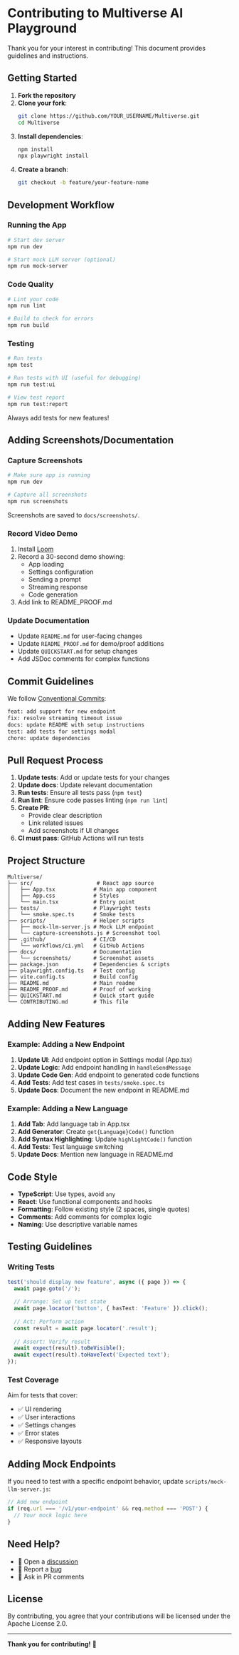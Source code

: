 # Contributing to Multiverse AI Playground

Thank you for your interest in contributing! This document provides guidelines and instructions.

## Getting Started

1. **Fork the repository**
2. **Clone your fork**:
   ```bash
   git clone https://github.com/YOUR_USERNAME/Multiverse.git
   cd Multiverse
   ```
3. **Install dependencies**:
   ```bash
   npm install
   npx playwright install
   ```
4. **Create a branch**:
   ```bash
   git checkout -b feature/your-feature-name
   ```

## Development Workflow

### Running the App

```bash
# Start dev server
npm run dev

# Start mock LLM server (optional)
npm run mock-server
```

### Code Quality

```bash
# Lint your code
npm run lint

# Build to check for errors
npm run build
```

### Testing

```bash
# Run tests
npm test

# Run tests with UI (useful for debugging)
npm run test:ui

# View test report
npm run test:report
```

Always add tests for new features!

## Adding Screenshots/Documentation

### Capture Screenshots

```bash
# Make sure app is running
npm run dev

# Capture all screenshots
npm run screenshots
```

Screenshots are saved to `docs/screenshots/`.

### Record Video Demo

1. Install [Loom](https://www.loom.com/)
2. Record a 30-second demo showing:
   - App loading
   - Settings configuration
   - Sending a prompt
   - Streaming response
   - Code generation
3. Add link to README_PROOF.md

### Update Documentation

- Update `README.md` for user-facing changes
- Update `README_PROOF.md` for demo/proof additions
- Update `QUICKSTART.md` for setup changes
- Add JSDoc comments for complex functions

## Commit Guidelines

We follow [Conventional Commits](https://www.conventionalcommits.org/):

```bash
feat: add support for new endpoint
fix: resolve streaming timeout issue
docs: update README with setup instructions
test: add tests for settings modal
chore: update dependencies
```

## Pull Request Process

1. **Update tests**: Add or update tests for your changes
2. **Update docs**: Update relevant documentation
3. **Run tests**: Ensure all tests pass (`npm test`)
4. **Run lint**: Ensure code passes linting (`npm run lint`)
5. **Create PR**: 
   - Provide clear description
   - Link related issues
   - Add screenshots if UI changes
6. **CI must pass**: GitHub Actions will run tests

## Project Structure

```
Multiverse/
├── src/                    # React app source
│   ├── App.tsx            # Main app component
│   ├── App.css            # Styles
│   └── main.tsx           # Entry point
├── tests/                 # Playwright tests
│   └── smoke.spec.ts      # Smoke tests
├── scripts/               # Helper scripts
│   ├── mock-llm-server.js # Mock LLM endpoint
│   └── capture-screenshots.js # Screenshot tool
├── .github/               # CI/CD
│   └── workflows/ci.yml   # GitHub Actions
├── docs/                  # Documentation
│   └── screenshots/       # Screenshot assets
├── package.json           # Dependencies & scripts
├── playwright.config.ts   # Test config
├── vite.config.ts         # Build config
├── README.md              # Main readme
├── README_PROOF.md        # Proof of working
├── QUICKSTART.md          # Quick start guide
└── CONTRIBUTING.md        # This file
```

## Adding New Features

### Example: Adding a New Endpoint

1. **Update UI**: Add endpoint option in Settings modal (App.tsx)
2. **Update Logic**: Add endpoint handling in `handleSendMessage`
3. **Update Code Gen**: Add endpoint to generated code functions
4. **Add Tests**: Add test cases in `tests/smoke.spec.ts`
5. **Update Docs**: Document the new endpoint in README.md

### Example: Adding a New Language

1. **Add Tab**: Add language tab in App.tsx
2. **Add Generator**: Create `get{Language}Code()` function
3. **Add Syntax Highlighting**: Update `highlightCode()` function
4. **Add Tests**: Test language switching
5. **Update Docs**: Mention new language in README.md

## Code Style

- **TypeScript**: Use types, avoid `any`
- **React**: Use functional components and hooks
- **Formatting**: Follow existing style (2 spaces, single quotes)
- **Comments**: Add comments for complex logic
- **Naming**: Use descriptive variable names

## Testing Guidelines

### Writing Tests

```typescript
test('should display new feature', async ({ page }) => {
  await page.goto('/');
  
  // Arrange: Set up test state
  await page.locator('button', { hasText: 'Feature' }).click();
  
  // Act: Perform action
  const result = await page.locator('.result');
  
  // Assert: Verify result
  await expect(result).toBeVisible();
  await expect(result).toHaveText('Expected text');
});
```

### Test Coverage

Aim for tests that cover:
- ✅ UI rendering
- ✅ User interactions
- ✅ Settings changes
- ✅ Error states
- ✅ Responsive layouts

## Adding Mock Endpoints

If you need to test with a specific endpoint behavior, update `scripts/mock-llm-server.js`:

```javascript
// Add new endpoint
if (req.url === '/v1/your-endpoint' && req.method === 'POST') {
  // Your mock logic here
}
```

## Need Help?

- 💬 Open a [discussion](https://github.com/yourusername/Multiverse/discussions)
- 🐛 Report a [bug](https://github.com/yourusername/Multiverse/issues)
- 📧 Ask in PR comments

## License

By contributing, you agree that your contributions will be licensed under the Apache License 2.0.

---

**Thank you for contributing!** 🙏

